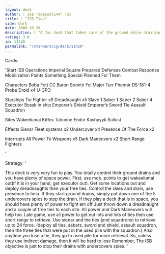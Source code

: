 ```yaml
---
layout: deck
author: ! Joe "JoeCool144" Fox
title: ! "ISB Ties"
side: Dark
date: 2000-10-29
description: ! "A fun deck that takes care of the ground while draining big in the sky"
rating: 3.0
id: 11420
permalink: "/starwarsccg/deck/11420"
---
```

Cards: 

'Start
ISB Operations
Imperial Square
Prepared Defenses
Combat Response
Mobilization Points
Something Special Planned For Them

Characters
Boba Fett CC
Baron Soontir Fel
Major Turr Phennir
DS-181-4
Probe Droid x4
U-3PO

Starships
Tie Fighter x9
Dreadnaught x5
Slave 1
Saber 1
Saber 2
Saber 4
Executor
Bossk in ship
Emporer’s Shield
Emporer’s Sword
Tie Assault Squadron

Sites
Wakeelumai
Kiffex
Tatooine
Endor
Kashyyyk
Sullust

Effects
Sienar Fleet systems x2
Undercover x4
Presence Of The Force x2

Interrupts
All Power To Weapons x5
Dark Maneuvers x2
Short Range Fighters

'

Strategy: '

This deck is very very fun to play. You totally control their ground drains and you have plenty of space power. First, use mob. points to get wakeelumai out(if it is in your hand, get executor out). Get some locations out and deploy dreadnaughts then your free ties. Control the skies and drain, use presence to help. If they start ground drains, simply put down one of the 5 undercovers spies to stop the drain. If they play a deck that is in space, you should have plenty of power to fight em off Just throw down a dreadnaught and a couple of free ties to each site. All power and Dark Maneuvers will help too. Late game, use all power to get out lots and lots of ties then use short range to retrieve. Use sienar and the ties (and squadrons) to retrieve up to 24 force. (deploy all ties, sabers, sword and shield, assault squadron, then the three ties that were put in the used pile with the squadron.) Also anytime you lose a tie, they go to used pile for more retrieval. So, unless they use indirect damage, then it will be hard to lose Remember, The ISB objective is just to stop their drains with undercovers spies.  '
